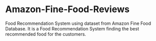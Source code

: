 # Amazon-Fine-Food-Reviews
Food Recommendation System using dataset from Amazon Fine Food Database. 
It is a Food Recommendation System finding the best recommended food for the customers.
